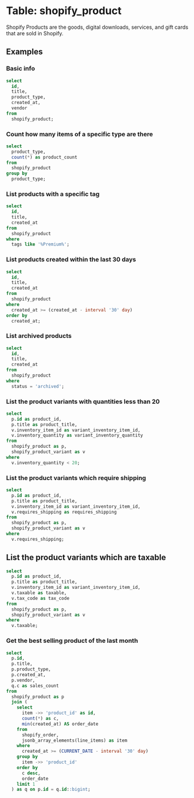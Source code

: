 # Table: shopify_product

Shopify Products are the goods, digital downloads, services, and gift cards that are sold in Shopify.

## Examples

### Basic info

```sql
select
  id,
  title,
  product_type,
  created_at,
  vendor
from
  shopify_product;
```

### Count how many items of a specific type are there

```sql
select
  product_type,
  count(*) as product_count
from
  shopify_product
group by 
  product_type;
```

### List products with a specific tag

```sql
select
  id,
  title,
  created_at
from
  shopify_product
where
  tags like '%Premium%';
```

### List products created within the last 30 days

```sql
select
  id,
  title,
  created_at
from
  shopify_product
where
  created_at >= (created_at - interval '30' day)
order by
  created_at;
```

### List archived products

```sql
select
  id,
  title,
  created_at
from
  shopify_product
where
  status = 'archived';
```

### List the product variants with quantities less than 20

```sql
select
  p.id as product_id,
  p.title as product_title,
  v.inventory_item_id as variant_inventory_item_id,
  v.inventory_quantity as variant_inventory_quantity
from
  shopify_product as p,
  shopify_product_variant as v
where
  v.inventory_quantity < 20;
```

### List the product variants which require shipping

```sql
select
  p.id as product_id,
  p.title as product_title,
  v.inventory_item_id as variant_inventory_item_id,
  v.requires_shipping as requires_shipping
from
  shopify_product as p,
  shopify_product_variant as v
where
  v.requires_shipping;
```

## List the product variants which are taxable

```sql
select
  p.id as product_id,
  p.title as product_title,
  v.inventory_item_id as variant_inventory_item_id,
  v.taxable as taxable,
  v.tax_code as tax_code
from
  shopify_product as p,
  shopify_product_variant as v
where
  v.taxable;
```

### Get the best selling product of the last month

```sql
select
  p.id,
  p.title,
  p.product_type,
  p.created_at,
  p.vendor,
  q.c as sales_count
from
  shopify_product as p
  join (
    select
      item ->> 'product_id' as id,
      count(*) as c,
      min(created_at) AS order_date
    from
      shopify_order,
      jsonb_array_elements(line_items) as item
    where 
      created_at >= (CURRENT_DATE - interval '30' day)
    group by
      item ->> 'product_id'
    order by
      c desc,
      order_date
    limit 1
  ) as q on p.id = q.id::bigint;
```